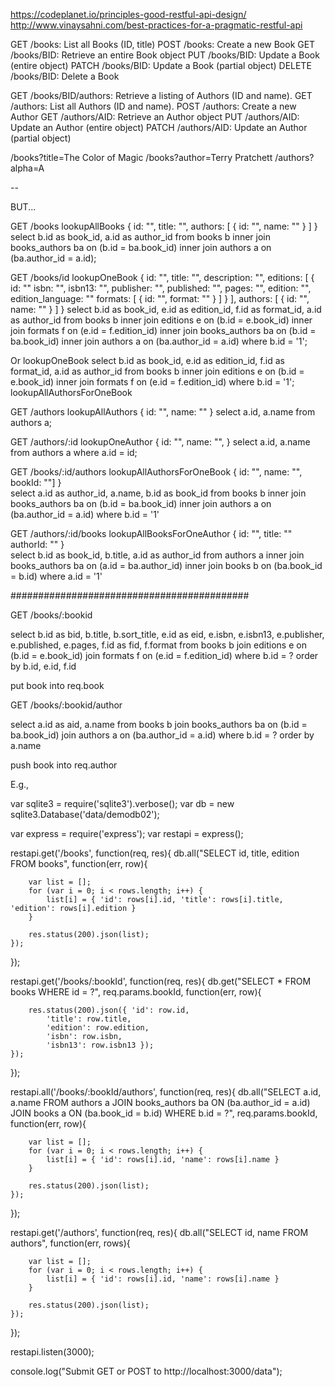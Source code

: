https://codeplanet.io/principles-good-restful-api-design/
http://www.vinaysahni.com/best-practices-for-a-pragmatic-restful-api

GET /books: List all Books (ID, title)
POST /books: Create a new Book
GET /books/BID: Retrieve an entire Book object
PUT /books/BID: Update a Book (entire object)
PATCH /books/BID: Update a Book (partial object)
DELETE /books/BID: Delete a Book

GET /books/BID/authors: Retrieve a listing of Authors (ID and name).
GET /authors: List all Authors (ID and name).
POST /authors: Create a new Author
GET /authors/AID: Retrieve an Author object
PUT /authors/AID: Update an Author (entire object)
PATCH /authors/AID: Update an Author (partial object)

/books?title=The Color of Magic
/books?author=Terry Pratchett
/authors?alpha=A

-- 

BUT...

GET /books
lookupAllBooks
    { id: "", 
      title: "",
      authors: [ { id: "", name: "" } ] 
    }
select b.id as book_id, a.id as author_id from books b
  inner join books_authors ba on (b.id = ba.book_id)
  inner join authors a on (ba.author_id = a.id);
    
GET /books/id
lookupOneBook
    { id: "", 
      title: "", 
      description: "",
      editions: [ { id: ""
                    isbn: "",
                    isbn13: "",
                    publisher: "",
                    published: "",
                    pages: "",
                    edition: "",
                    edition_language: ""
                    formats: [ { id: "",
                                 format: ""
                               } ]
                   } ],
      authors: [ { id: "", 
                   name: "" 
                 } ] 
    }
select b.id as book_id, e.id as edition_id, f.id as format_id, a.id as author_id from books b
  inner join editions e on (b.id = e.book_id)
  inner join formats f on (e.id = f.edition_id)
  inner join books_authors ba on (b.id = ba.book_id)
  inner join authors a on (ba.author_id = a.id) where b.id = '1';
  
Or
lookupOneBook
select b.id as book_id, e.id as edition_id, f.id as format_id, a.id as author_id from books b
  inner join editions e on (b.id = e.book_id)
  inner join formats f on (e.id = f.edition_id)
  where b.id = '1';
lookupAllAuthorsForOneBook
    
GET /authors
lookupAllAuthors
    { id: "", 
      name: ""
    }
select a.id, a.name from authors a;

GET /authors/:id
lookupOneAuthor
    { id: "", 
      name: "",
    }
select a.id, a.name from authors a where a.id = id;

GET /books/:id/authors
lookupAllAuthorsForOneBook
    { id: "", 
      name: "", 
      bookId: ""]
    }   
select a.id as author_id, a.name, b.id as book_id from books b
  inner join books_authors ba on (b.id = ba.book_id)
  inner join authors a on (ba.author_id = a.id) where b.id = '1' 

GET /authors/:id/books
lookupAllBooksForOneAuthor
    { id: "", 
      title: ""
      authorId: ""
    }  
select b.id as book_id, b.title, a.id as author_id from authors a
  inner join books_authors ba on (a.id = ba.author_id)
  inner join books b on (ba.book_id = b.id) where a.id = '1' 
    
###########################################
    
GET /books/:bookid

select b.id as bid, b.title, b.sort_title, e.id as eid, e.isbn, e.isbn13, e.publisher, e.published, e.pages, f.id as fid, f.format from books b join editions e on (b.id = e.book_id) join formats f on (e.id = f.edition_id) where b.id = ? order by b.id, e.id, f.id

put book into req.book

GET /books/:bookid/author

select a.id as aid, a.name from books b join books_authors ba on (b.id = ba.book_id) join authors a on (ba.author_id = a.id) where b.id = ? order by a.name

push book into req.author

E.g.,

var sqlite3 = require('sqlite3').verbose();
var db = new sqlite3.Database('data/demodb02');

var express = require('express');
var restapi = express();

restapi.get('/books', function(req, res){
    db.all("SELECT id, title, edition FROM books", function(err, row){
    
        var list = [];
        for (var i = 0; i < rows.length; i++) {
            list[i] = { 'id': rows[i].id, 'title': rows[i].title, 'edition': rows[i].edition }
        }
    
        res.status(200).json(list);
    });
});

restapi.get('/books/:bookId', function(req, res){
    db.get("SELECT * FROM books WHERE id = ?",  req.params.bookId, function(err, row){
    
        res.status(200).json({ 'id': row.id, 
            'title': row.title, 
            'edition': row.edition,
            'isbn': row.isbn,
            'isbn13': row.isbn13 });
    });
});

restapi.all('/books/:bookId/authors', function(req, res){
    db.all("SELECT a.id, a.name FROM authors a JOIN books_authors ba ON (ba.author_id = a.id) JOIN books a ON (ba.book_id = b.id) WHERE b.id = ?", req.params.bookId, function(err, row){
    
        var list = [];
        for (var i = 0; i < rows.length; i++) {
            list[i] = { 'id': rows[i].id, 'name': rows[i].name }
        }
    
        res.status(200).json(list);
    });
});

restapi.get('/authors', function(req, res){
    db.all("SELECT id, name FROM authors", function(err, rows){
    
        var list = [];
        for (var i = 0; i < rows.length; i++) {
            list[i] = { 'id': rows[i].id, 'name': rows[i].name }
        }
    
        res.status(200).json(list);
    });
});


restapi.listen(3000);

console.log("Submit GET or POST to http://localhost:3000/data");
